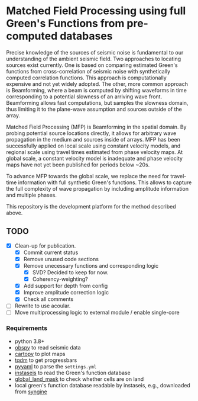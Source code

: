 # Matched Field Processing using full Green's Functions from pre-computed databases

Precise knowledge of the sources of seismic noise is fundamental to our understanding of the ambient seismic field. Two approaches to locating sources exist currently. One is based on comparing estimated Green's functions from cross-correlation of seismic noise with synthetically computed correlation functions. This approach is computationally expensive and not yet widely adopted. The other, more common approach is Beamforming, where a beam is computed by shifting waveforms in time corresponding to a potential slowness of an arriving wave front. Beamforming allows fast computations, but samples the slowness domain, thus limiting it to the plane-wave assumption and sources outside of the array.

Matched Field Processing (MFP) is Beamforming in the spatial domain. By probing potential source locations directly, it allows for arbitrary wave propagation in the medium and sources inside of arrays. MFP has been successfully applied on local scale using constant velocity models, and regional scale using travel times estimated from phase velocity maps. At global scale, a constant velocity model is inadequate and phase velocity maps have not yet been published for periods below ~20s.

To advance MFP towards the global scale, we replace the need for travel-time information with full synthetic Green's functions. This allows to capture the full complexity of wave propagation by including amplitude information and multiple phases. 

This repository is the development platform for the method described above.

## TODO

- [X] Clean-up for publication.
    - [X] Commit current status
    - [X] Remove unused code sections
    - [X] Remove unecessary functions and corresponding logic
        - [X] SVD? Decided to keep for now.
        - [X] Coherency-weighting?
    - [X] Add support for depth from config
    - [X] Improve amplitude correction logic
    - [X] Check all comments
- [ ] Rewrite to use acoular.
- [ ] Move multiprocessing logic to external module / enable single-core
### Requirements

- python 3.8+
- [obspy](https://github.com/obspy/obspy/wiki/) to read seismic data
- [cartopy](https://scitools.org.uk/cartopy/docs/latest/index.html) to plot maps
- [tqdm](https://tqdm.github.io) to get progressbars
- [pyyaml](https://pypi.org/project/PyYAML/) to parse the `settings.yml`
- [instaseis](https://instaseis.net) to read the Green's function database
- [global_land_mask](https://pypi.org/project/global-land-mask/) to check whether cells are on land
- local green's function database readable by instaseis, e.g., downloaded from [syngine](http://ds.iris.edu/ds/products/syngine/)
